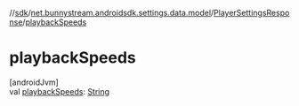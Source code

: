 //[sdk](../../../index.md)/[net.bunnystream.androidsdk.settings.data.model](../index.md)/[PlayerSettingsResponse](index.md)/[playbackSpeeds](playback-speeds.md)

# playbackSpeeds

[androidJvm]\
val [playbackSpeeds](playback-speeds.md): [String](https://kotlinlang.org/api/latest/jvm/stdlib/kotlin/-string/index.html)
